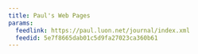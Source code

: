 ```yaml
---
title: Paul's Web Pages
params:
  feedlink: https://paul.luon.net/journal/index.xml
  feedid: 5e7f8665dab01c5d9fa27023ca360b61
---
```


